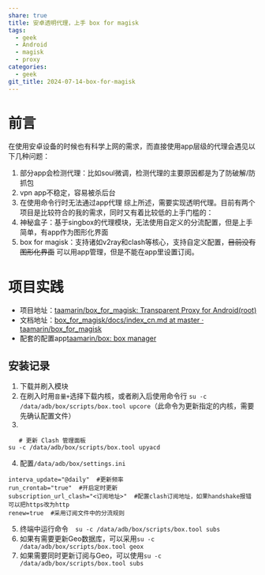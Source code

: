 ```yaml
---
share: true
title: 安卓透明代理，上手 box for magisk
tags:
  - geek
  - Android
  - magisk
  - proxy
categories:
  - geek
git_title: 2024-07-14-box-for-magisk
---
```

# 前言
在使用安卓设备的时候也有科学上网的需求，而直接使用app层级的代理会遇见以下几种问题：
1. 部分app会检测代理：比如soul微调，检测代理的主要原因都是为了防破解/防抓包
2. vpn app不稳定，容易被杀后台
3. 在使用命令行时无法通过app代理 
综上所述，需要实现透明代理。目前有两个项目是比较符合的我的需求，同时又有着比较低的上手门槛的：
1. 神秘盒子：基于singbox的代理模块，无法使用自定义的分流配置，但是上手简单，有app作为图形化界面
2. box for magisk：支持诸如v2ray和clash等核心，支持自定义配置，~~目前没有图形化界面~~ 可以用app管理，但是不能在app里设置订阅。
# 项目实践
- 项目地址：[taamarin/box_for_magisk: Transparent Proxy for Android(root)](https://github.com/taamarin/box_for_magisk)
- 文档地址：[box_for_magisk/docs/index_cn.md at master · taamarin/box_for_magisk](https://github.com/taamarin/box_for_magisk/blob/master/docs/index_cn.md)
- 配套的配置app[taamarin/box: box manager](https://github.com/taamarin/box)

## 安装记录
1. 下载并刷入模块 
2. 在刷入时用`音量+`选择下载内核，或者刷入后使用命令行
   `su -c /data/adb/box/scripts/box.tool upcore`（此命令为更新指定的内核，需要先确认配置文件）
3. 
```
   # 更新 Clash 管理面板
su -c /data/adb/box/scripts/box.tool upyacd
```
4. 配置`/data/adb/box/settings.ini`
```
interva_update="@daily"  #更新频率
run_crontab="true"  #开启定时更新
subscription_url_clash="<订阅地址>"  #配置clash订阅地址，如果handshake报错可以把https改为http
renew=true  #采用订阅文件中的分流规则
```
5. 终端中运行命令`  su -c /data/adb/box/scripts/box.tool subs`  
6. 如果有需要更新Geo数据库，可以采用`su -c /data/adb/box/scripts/box.tool geox`
7. 如果需要同时更新订阅与Geo，可以使用`su -c /data/adb/box/scripts/box.tool subs`